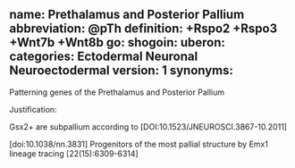 name: Prethalamus and Posterior Pallium
abbreviation: @pTh
definition: +Rspo2 +Rspo3 +Wnt7b +Wnt8b
go:
shogoin: 
uberon: 
categories: Ectodermal Neuronal Neuroectodermal
version: 1
synonyms:
---

Patterning genes of the Prethalamus and Posterior Pallium

Justification:

Gsx2+ are subpallium according to [DOI:10.1523/JNEUROSCI.3867-10.2011]

[doi:10.1038/nn.3831] Progenitors of the most pallial structure by Emx1 lineage tracing [22(15):6309-6314]